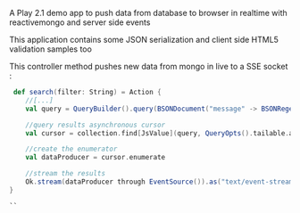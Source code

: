 A Play 2.1 demo app to push data from database to browser in realtime with reactivemongo and server side events

This application contains some JSON serialization and client side HTML5 validation samples too

This controller method pushes new data from mongo in live to a SSE socket : 

```scala
 def search(filter: String) = Action { 
    //[...]
    val query = QueryBuilder().query(BSONDocument("message" -> BSONRegex(filter, "")))

    //query results asynchronous cursor
    val cursor = collection.find[JsValue](query, QueryOpts().tailable.awaitData)

    //create the enumerator
    val dataProducer = cursor.enumerate

    //stream the results
    Ok.stream(dataProducer through EventSource()).as("text/event-stream")
}

``
